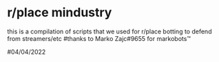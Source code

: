 # r/place mindustry

this is a compilation of scripts that we used for r/place botting to defend from streamers/etc
#thanks to Marko Zajc#9655 for markobots:tm:

#04/04/2022
